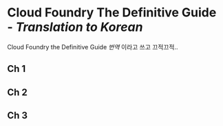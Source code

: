# Cloud Foundry The Definitive Guide - *Translation to Korean*
Cloud Foundry the Definitive Guide *번역* 이라고 쓰고 끄적끄적..


## Ch 1 
## Ch 2 
## Ch 3
